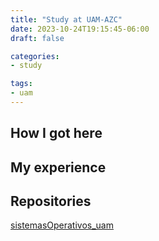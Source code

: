 ```yaml
---
title: "Study at UAM-AZC"
date: 2023-10-24T19:15:45-06:00
draft: false

categories:
- study

tags:
- uam
---
```


## How I got here
## My experience
## Repositories
[sistemasOperativos_uam](https://github.com/rosaainz/sistemasOpertivos_uam)
